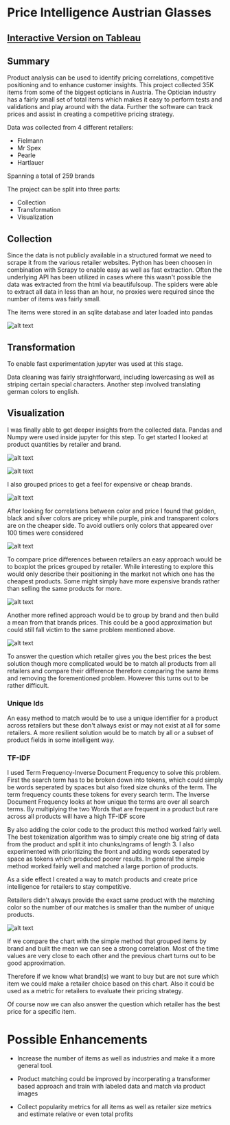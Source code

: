 # Price Intelligence Austrian Glasses

## [Interactive Version on Tableau](https://public.tableau.com/app/profile/sergio.wagenleitner/viz/GlassesProductAnalysis/Dashboard1)

## Summary

Product analysis can be used to identify pricing correlations, competitive positioning and to enhance customer insights.
This project collected 35K items from some of the biggest opticians in Austria. The Optician industry has a fairly small set of total items which makes it easy to perform tests and validations and play around with the data. Further the software can track prices and assist in creating a competitive pricing strategy.


Data was collected from 4 different retailers:
- Fielmann
- Mr Spex
- Pearle
- Hartlauer

Spanning a total of 259 brands

The project can be split into three parts:
- Collection
- Transformation
- Visualization

## Collection

Since the data is not publicly available in a structured format we need to scrape it from the various retailer websites. Python has been choosen in combination with Scrapy to enable easy as well as fast extraction. Often the underlying API has been utilized in cases where this wasn't possible the data was extracted from the html via beautifulsoup. The spiders were able to extract all data in less than an hour, no proxies were required since the number of items was fairly small. 

The items were stored in an sqlite database and later loaded into pandas

![alt text](https://github.com/realsirjoe/glasses_retail_analysis/blob/main/github_images/dataframe.png?raw=true)

## Transformation

To enable fast experimentation jupyter was used at this stage. 

Data cleaning was fairly straightforward, including lowercasing as well as striping certain special characters. Another step involved translating german colors to english.

## Visualization

I was finally able to get deeper insights from the collected data. Pandas and Numpy were used inside jupyter for this step. To get started I looked at product quantities by retailer and brand. 

![alt text](https://github.com/realsirjoe/glasses_retail_analysis/blob/main/github_images/retailer_product_count.png?raw=true)

![alt text](https://github.com/realsirjoe/glasses_retail_analysis/blob/main/github_images/brand_count.png?raw=true)

I also grouped prices to get a feel for expensive or cheap brands.

![alt text](https://github.com/realsirjoe/glasses_retail_analysis/blob/main/github_images/expensive_brands.png?raw=true)

After looking for correlations between color and price I found that golden, black and silver colors are pricey while purple, pink and transparent colors are on the cheaper side. To avoid outliers only colors that appeared over 100 times were considered

![alt text](https://github.com/realsirjoe/glasses_retail_analysis/blob/main/github_images/expensive_colors.png?raw=true)

To compare price differences between retailers an easy approach would be to boxplot the prices grouped by retailer. While interesting to explore this would only describe their positioning in the market not which one has the cheapest products. Some might simply have more expensive brands rather than selling the same products for more. 

![alt text](https://github.com/realsirjoe/glasses_retail_analysis/blob/main/github_images/brand_price_boxplot.png?raw=true)

Another more refined approach would be to group by brand and then build a mean from that brands prices. This could be a good approximation but could still fall victim to the same problem mentioned above. 

![alt text](https://github.com/realsirjoe/glasses_retail_analysis/blob/main/github_images/brand_price_relative_mean_deviation.png?raw=true)

To answer the question which retailer gives you the best prices the best solution though more complicated would be to match all products from all retailers and compare their difference therefore comparing the same items and removing the forementioned problem. However this turns out to be rather difficult. 

### Unique Ids

An easy method to match would be to use a unique identifier for a product across retailers but these don't always exist or may not exist at all for some retailers. A more resilient solution would be to match by all or a subset of product fields in some intelligent way. 

### TF-IDF

I used Term Frequency-Inverse Document Frequency to solve this problem. First the search term has to be broken down into tokens, which could simply be words seperated by spaces but also fixed size chunks of the term. The term frequency counts these tokens for every search term. The Inverse Document Frequency looks at how unique the terms are over all search terms. By multiplying the two Words that are frequent in a product but rare across all products will have a high TF-IDF score

By also adding the color code to the product this method worked fairly well. The best tokenization algorithm was to simply create one big string of data from the product and split it into chunks/ngrams of length 3. I also experimented with prioritizing the front and adding words seperated by space as tokens which produced poorer results. In general the simple method worked fairly well and matched a large portion of products.

As a side effect I created a way to match products and create price intelligence for retailers to stay competitive. 

Retailers didn't always provide the exact same product with the matching color so the number of our matches is smaller than the number of unique products. 

![alt text](https://github.com/realsirjoe/glasses_retail_analysis/blob/main/github_images/brand_price_real_relative_mean_deviation.png?raw=true)

If we compare the chart with the simple method that grouped items by brand and built the mean we can see a strong correlation. Most of the time values are very close to each other and the previous chart turns out to be good approximation. 

Therefore if we know what brand(s) we want to buy but are not sure which item we could make a retailer choice based on this chart. Also it could be used as a metric for retailers to evaluate their pricing strategy. 

Of course now we can also answer the question which retailer has the best price for a specific item. 

# Possible Enhancements

- Increase the number of items as well as industries and make it a more general tool. 

- Product matching could be improved by incorperating a transformer based approach and train with labeled data and match via product images

- Collect popularity metrics for all items as well as retailer size metrics and estimate relative or even total profits

